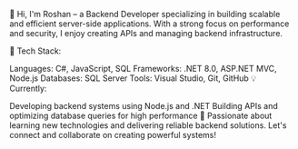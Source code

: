 👋 Hi, I'm Roshan – a Backend Developer specializing in building scalable and efficient server-side applications. With a strong focus on performance and security, I enjoy creating APIs and managing backend infrastructure.

🔧 Tech Stack:

Languages: C#, JavaScript, SQL
Frameworks: .NET 8.0, ASP.NET MVC, Node.js
Databases: SQL Server
Tools: Visual Studio, Git, GitHub
💡 Currently:

Developing backend systems using Node.js and .NET
Building APIs and optimizing database queries for high performance
🌱 Passionate about learning new technologies and delivering reliable backend solutions. Let's connect and collaborate on creating powerful systems!
